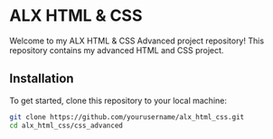 # ALX HTML & CSS 

Welcome to my ALX HTML & CSS Advanced project repository! This repository contains my advanced HTML and CSS project.
## Installation

To get started, clone this repository to your local machine:

```bash
git clone https://github.com/yourusername/alx_html_css.git
cd alx_html_css/css_advanced
